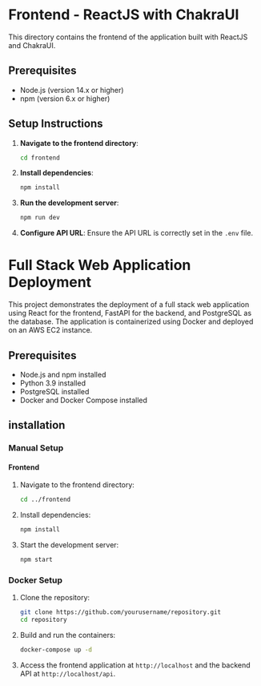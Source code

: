 # Frontend - ReactJS with ChakraUI

This directory contains the frontend of the application built with ReactJS and ChakraUI.

## Prerequisites

- Node.js (version 14.x or higher)
- npm (version 6.x or higher)

## Setup Instructions

1. **Navigate to the frontend directory**:
    ```sh
    cd frontend
    ```

2. **Install dependencies**:
    ```sh
    npm install
    ```

3. **Run the development server**:
    ```sh
    npm run dev
    ```

4. **Configure API URL**:
   Ensure the API URL is correctly set in the `.env` file.
# Full Stack Web Application Deployment
This project demonstrates the deployment of a full stack web application using React for the frontend, FastAPI for the backend, and PostgreSQL as the database. The application is containerized using Docker and deployed on an AWS EC2 instance.

## Prerequisites

- Node.js and npm installed
- Python 3.9 installed
- PostgreSQL installed
- Docker and Docker Compose installed

## installation 
### Manual Setup


#### Frontend

1. Navigate to the frontend directory:
    ```sh
    cd ../frontend
    ```

2. Install dependencies:
    ```sh
    npm install
    ```

3. Start the development server:
    ```sh
    npm start
    ```
### Docker Setup

1. Clone the repository:
    ```sh
    git clone https://github.com/yourusername/repository.git
    cd repository
    ```

2. Build and run the containers:
    ```sh
    docker-compose up -d
    ```

3. Access the frontend application at `http://localhost` and the backend API at `http://localhost/api`.



